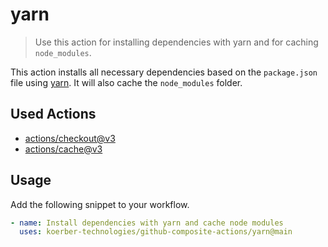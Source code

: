 # yarn

> Use this action for installing dependencies with yarn and for 
> caching `node_modules`.

This action installs all necessary dependencies based on the `package.json` 
file using [yarn](https://yarnpkg.com). It will also cache the 
`node_modules` folder.

## Used Actions

- [actions/checkout@v3](https://github.com/actions/checkout)
- [actions/cache@v3](https://github.com/actions/cache)

## Usage

Add the following snippet to your workflow.

```yaml
- name: Install dependencies with yarn and cache node modules
  uses: koerber-technologies/github-composite-actions/yarn@main
```
